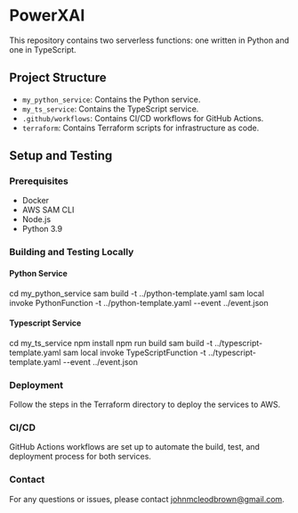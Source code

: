 # PowerXAI

This repository contains two serverless functions: one written in Python and one in TypeScript.

## Project Structure

- `my_python_service`: Contains the Python service.
- `my_ts_service`: Contains the TypeScript service.
- `.github/workflows`: Contains CI/CD workflows for GitHub Actions.
- `terraform`: Contains Terraform scripts for infrastructure as code.

## Setup and Testing

### Prerequisites

- Docker
- AWS SAM CLI
- Node.js
- Python 3.9

### Building and Testing Locally

#### Python Service

cd my_python_service
sam build -t ../python-template.yaml
sam local invoke PythonFunction -t ../python-template.yaml --event ../event.json

#### Typescript Service

cd my_ts_service
npm install
npm run build
sam build -t ../typescript-template.yaml
sam local invoke TypeScriptFunction -t ../typescript-template.yaml --event ../event.json

### Deployment
Follow the steps in the Terraform directory to deploy the services to AWS.

### CI/CD
GitHub Actions workflows are set up to automate the build, test, and deployment process for both services.

### Contact
For any questions or issues, please contact johnmcleodbrown@gmail.com.
